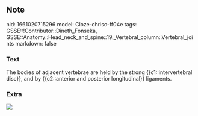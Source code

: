 ## Note
nid: 1661020715296
model: Cloze-chrisc-ff04e
tags: GSSE::!Contributor::Dineth_Fonseka, GSSE::Anatomy::Head_neck_and_spine::19._Vertebral_column::Vertebral_joints
markdown: false

### Text
<div>
  The bodies of adjacent vertebrae are held by the strong
  {{c1::intervertebral disc}}, and by {{c2::anterior and posterior
  longitudinal}} ligaments.
</div>

### Extra
<img src="3-s2.0-B9780123742483000331-gr4.jpg">

